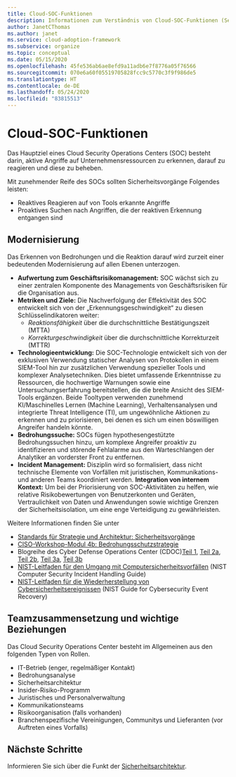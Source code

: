 ```yaml
---
title: Cloud-SOC-Funktionen
description: Informationen zum Verständnis von Cloud-SOC-Funktionen (Security Operations Center).
author: JanetCThomas
ms.author: janet
ms.service: cloud-adoption-framework
ms.subservice: organize
ms.topic: conceptual
ms.date: 05/15/2020
ms.openlocfilehash: 45fe536ab6ae8efd9a11adb6e7f8776a05f76566
ms.sourcegitcommit: 070e6a60f05519705828fcc9c5770c3f9f986de5
ms.translationtype: HT
ms.contentlocale: de-DE
ms.lasthandoff: 05/24/2020
ms.locfileid: "83815513"
---
```

<!-- cSpell:ignore CISO MTTA MTTR SIEM NIST SOCs CDOC -->

# <a name="cloud-soc-functions"></a>Cloud-SOC-Funktionen

Das Hauptziel eines Cloud Security Operations Centers (SOC) besteht darin, aktive Angriffe auf Unternehmensressourcen zu erkennen, darauf zu reagieren und diese zu beheben.

Mit zunehmender Reife des SOCs sollten Sicherheitsvorgänge Folgendes leisten:

- Reaktives Reagieren auf von Tools erkannte Angriffe
- Proaktives Suchen nach Angriffen, die der reaktiven Erkennung entgangen sind

## <a name="modernization"></a>Modernisierung

Das Erkennen von Bedrohungen und die Reaktion darauf wird zurzeit einer bedeutenden Modernisierung auf allen Ebenen unterzogen.

- **Aufwertung zum Geschäftsrisikomanagement:** SOC wächst sich zu einer zentralen Komponente des Managements von Geschäftsrisiken für die Organisation aus.
- **Metriken und Ziele:** Die Nachverfolgung der Effektivität des SOC entwickelt sich von der „Erkennungsgeschwindigkeit“ zu diesen Schlüsselindikatoren weiter:
  - _Reaktionsfähigkeit_ über die durchschnittliche Bestätigungszeit (MTTA)
  - _Korrekturgeschwindigkeit_ über die durchschnittliche Korrekturzeit (MTTR)
- **Technologieentwicklung:** Die SOC-Technologie entwickelt sich von der exklusiven Verwendung statischer Analysen von Protokollen in einem SIEM-Tool hin zur zusätzlichen Verwendung spezieller Tools und komplexer Analysetechniken. Dies bietet umfassende Erkenntnisse zu Ressourcen, die hochwertige Warnungen sowie eine Untersuchungserfahrung bereitstellen, die die breite Ansicht des SIEM-Tools ergänzen. Beide Tooltypen verwenden zunehmend KI/Maschinelles Lernen (Machine Learning), Verhaltensanalysen und integrierte Threat Intelligence (TI), um ungewöhnliche Aktionen zu erkennen und zu priorisieren, bei denen es sich um einen böswilligen Angreifer handeln könnte.
- **Bedrohungssuche:** SOCs fügen hypothesengestützte Bedrohungssuchen hinzu, um komplexe Angreifer proaktiv zu identifizieren und störende Fehlalarme aus den Warteschlangen der Analytiker an vorderster Front zu entfernen.
- **Incident Management:** Disziplin wird so formalisiert, dass nicht technische Elemente von Vorfällen mit juristischen, Kommunikations- und anderen Teams koordiniert werden.
**Integration von internem Kontext:** Um bei der Priorisierung von SOC-Aktivitäten zu helfen, wie relative Risikobewertungen von Benutzerkonten und Geräten, Vertraulichkeit von Daten und Anwendungen sowie wichtige Grenzen der Sicherheitsisolation, um eine enge Verteidigung zu gewährleisten.

 Weitere Informationen finden Sie unter

- [Standards für Strategie und Architektur: Sicherheitsvorgänge](https://docs.microsoft.com/security/compass/security-operations-videos-and-decks)
- [CISO-Workshop-Modul 4b: Bedrohungsschutzstrategie](https://docs.microsoft.com/security/ciso-workshop/ciso-workshop-module-4b)
- Blogreihe des Cyber Defense Operations Center (CDOC)[Teil 1](https://www.microsoft.com/security/blog/2019/02/21/lessons-learned-from-the-microsoft-soc-part-1-organization/), [Teil 2a](https://www.microsoft.com/security/blog/2019/04/23/lessons-learned-microsoft-soc-part-2-organizing-people/), [Teil 2b](https://www.microsoft.com/security/blog/2019/06/06/lessons-learned-from-the-microsoft-soc-part-2b-career-paths-and-readiness/), [Teil 3a](https://www.microsoft.com/security/blog/2019/10/07/ciso-series-lessons-learned-from-the-microsoft-soc-part-3a-choosing-soc-tools/), [Teil 3b](https://www.microsoft.com/security/blog/2019/12/23/ciso-series-lessons-learned-from-the-microsoft-soc-part-3b-a-day-in-the-life)
- [NIST-Leitfaden für den Umgang mit Computersicherheitsvorfällen](https://nvlpubs.nist.gov/nistpubs/SpecialPublications/NIST.SP.800-61r2.pdf) (NIST Computer Security Incident Handling Guide)
- [NIST-Leitfaden für die Wiederherstellung von Cybersicherheitsereignissen](https://nvlpubs.nist.gov/nistpubs/SpecialPublications/NIST.SP.800-184.pdf) (NIST Guide for Cybersecurity Event Recovery)

## <a name="team-composition-and-key-relationships"></a>Teamzusammensetzung und wichtige Beziehungen

Das Cloud Security Operations Center besteht im Allgemeinen aus den folgenden Typen von Rollen.

- IT-Betrieb (enger, regelmäßiger Kontakt)
- Bedrohungsanalyse
- Sicherheitsarchitektur
- Insider-Risiko-Programm
- Juristisches und Personalverwaltung
- Kommunikationsteams
- Risikoorganisation (falls vorhanden)
- Branchenspezifische Vereinigungen, Communitys und Lieferanten (vor Auftreten eines Vorfalls)

## <a name="next-steps"></a>Nächste Schritte

Informieren Sie sich über die Funkt der [Sicherheitsarchitektur](./cloud-security-architecture.md).
